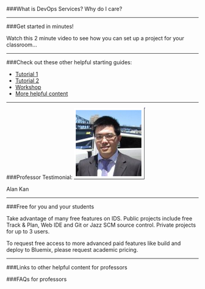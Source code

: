 ###What is DevOps Services? Why do I care?

---
###Get started in minutes!

Watch this 2 minute video to see how you can set up a project for your classroom...

---
###Check out these other helpful starting guides:
 * [Tutorial 1](#link)
 * [Tutorial 2](#link)
 * [Workshop](#link) 
 * [More helpful content](#bottom)

---
###Professor Testimonial:
![Alan Kan](images/alankan.png)

Alan Kan

---
###Free for you and your students

Take advantage of many free features on IDS. Public projects include free Track & Plan, Web IDE and Git or Jazz SCM source control. Private projects for up to 3 users. 

To request free access to more advanced paid features like build and deploy to Bluemix, please request academic pricing.

---
###Links to other helpful content for professors


###FAQs for professors